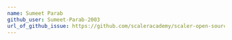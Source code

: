 ```yaml
---
name: Sumeet Parab
github_user: Sumeet-Parab-2003 
url_of_github_issue: https://github.com/scaleracademy/scaler-open-source-september-challenge/issues/968
---
```


